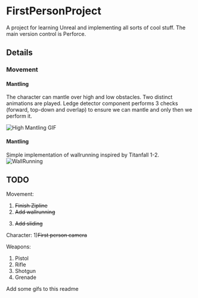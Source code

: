 # FirstPersonProject
A project for learning Unreal and implementing all sorts of cool stuff. The main version control is Perforce.

## Details

### Movement 
#### Mantling
The character can mantle over high and low obstacles. Two distinct animations are played. Ledge detector component performs 3 checks (forward, top-down and overlap) to ensure we can mantle and only then we perform it.

![High Mantling GIF](Pictures/HighMantle.gif) 

#### Mantling
Simple implementation of wallrunning inspired by Titanfall 1-2. 
![WallRunning](Pictures/WallRunning.gif)

## TODO
Movement:
1. ~~Finish Zipline~~
2. ~~Add wallrunning~~
3) ~~Add sliding~~


Character:
1)~~First person camera~~

Weapons:
1) Pistol
2) Rifle
3) Shotgun
4) Grenade

Add some gifs to this readme
